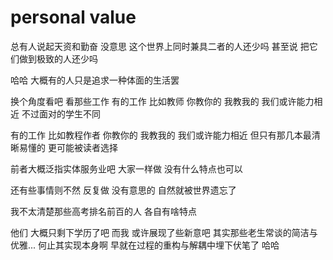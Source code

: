 # personal value

总有人说起天资和勤奋
没意思
这个世界上同时兼具二者的人还少吗
甚至说
把它们做到极致的人还少吗

哈哈
大概有的人只是追求一种体面的生活罢

换个角度看吧
看那些工作
有的工作
比如教师
你教你的
我教我的
我们或许能力相近
不过面对的学生不同

有的工作
比如教程作者
你教你的
我教我的
我们或许能力相近
但只有那几本最清晰易懂的
更可能被读者选择

前者大概泛指实体服务业吧
大家一样做
没有什么特点也可以

还有些事情则不然
反复做
没有意思的
自然就被世界遗忘了

我不太清楚那些高考排名前百的人
各自有啥特点

他们
大概只剩下学历了吧
而我
或许展现了些新意吧
其实那些老生常谈的简洁与优雅...
何止其实现本身啊
早就在过程的重构与解耦中埋下伏笔了
哈哈


